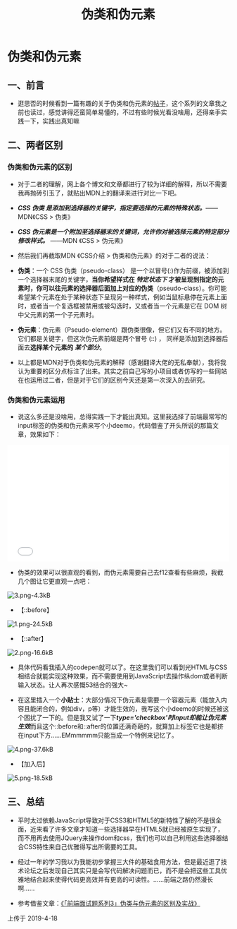 ﻿---
title: 伪类和伪元素
tags: 
      - CSS
      - 前端
---

伪类和伪元素
=================================

一、前言
--------------------------
 - 逛思否的时候看到一篇有趣的关于伪类和伪元素的[帖子][1]，这个系列的文章我之前也读过，感觉讲得还蛮简单易懂的，不过有些时候光看没啥用，还得亲手实践一下，实践出真知嘛<!--more-->

   
二、两者区别
--------------------

### 伪类和伪元素的区别
 
 - 对于二者的理解，网上各个博文和文章都进行了较为详细的解释，所以不需要我再抛砖引玉了，就贴出MDN上的翻译来进行对比一下吧。

 - ***CSS 伪类 是添加到选择器的关键字，指定要选择的元素的特殊状态。***——MDN《CSS > 伪类》

 - ***CSS 伪元素是一个附加至选择器末的关键词，允许你对被选择元素的特定部分修改样式。*** ——MDN 《CSS > 伪元素》

 - 然后我们再截取MDN 《CSS介绍 > 伪类和伪元素》的对于二者的说法：

 - **伪类**：一个 CSS  伪类（pseudo-class） 是一个以冒号(:)作为前缀，被添加到一个选择器末尾的关键字，**当你希望样式在 *特定状态下* 才被呈现到指定的元素时，你可以往元素的选择器后面加上对应的伪类**（pseudo-class）。你可能希望某个元素在处于某种状态下呈现另一种样式，例如当鼠标悬停在元素上面时，或者当一个复选框被禁用或被勾选时，又或者当一个元素是它在 DOM 树中父元素的第一个子元素时。

 - **伪元素**：伪元素（Pseudo-element）跟伪类很像，但它们又有不同的地方。它们都是关键字，但这次伪元素前缀是两个冒号 (::) ， 同样是添加到选择器后面去**选择某个元素的 *某个部分***。

 - 以上都是MDN对于伪类和伪元素的解释（感谢翻译大佬的无私奉献），我将我认为重要的区分点标注了出来。其实之前自己写的小项目或者仿写的一些网站在也运用过二者，但是对于它们的区别今天还是第一次深入的去研究。

### 伪类和伪元素运用

- 说这么多还是没啥用，总得实践一下才能出真知。这里我选择了前端最常写的input标签的伪类和伪元素来写个小deemo，代码借鉴了开头所说的那篇文章，效果如下：

<iframe height="265" style="width: 100%;" scrolling="no" title="伪类和伪元素" src="//codepen.io/feiyyx/embed/yZKwrX/?height=265&theme-id=0&default-tab=css,result" frameborder="no" allowtransparency="true" allowfullscreen="true">
  See the Pen <a href='https://codepen.io/feiyyx/pen/yZKwrX/'>伪类和伪元素</a> by feiyyx
  (<a href='https://codepen.io/feiyyx'>@feiyyx</a>) on <a href='https://codepen.io'>CodePen</a>.
</iframe>

- 伪类的效果可以很直观的看到，而伪元素需要自己去f12查看有些麻烦，我截几个图让它更直观一点吧：

![3.png-4.3kB][2]

- 【::before】

![1.png-24.5kB][3]

- 【::after】

![2.png-16.6kB][4]

- 具体代码看我插入的codepen就可以了。在这里我们可以看到光HTML与CSS相结合就能实现这种效果，而不需要使用到JavaScript去操作纵dom或者判断输入状态。让人再次感慨53结合的强大~

- 在这里插入一个**小贴士**：大部分情况下伪元素是需要一个容器元素（能放入内容且能闭合的，例如div，p等）才能生效的，我写这个小deemo的时候还被这个困扰了一下的。但是我又试了一下***type='checkbox'时input却能让伪元素生效***而且这个::before和::after的位置还满奇葩的，就算加上<labe>标签它也是都挤在input下方……EMmmmmm只能当成一个特例来记忆了。

![4.png-37.6kB][5]

- 【加入<label>后】

![5.png-18.5kB][6]

三、总结
----------------------------------------  

- 平时太过依赖JavaScript导致对于CSS3和HTML5的新特性了解的不是很全面，近来看了许多文章才知道一些选择器早在HTML5就已经被原生实现了，而不用再去使用JQuery来操作dom和css，我们也可以自己利用这些选择器结合CSS特性来自己优雅得写出所需要的工具。

- 经过一年的学习我以为我能初步掌握三大件的基础食用方法，但是最近逛了技术论坛之后发现自己其实只是会写代码解决问题而已，而不是会把这些工具优雅地结合起来使得代码更高效并有更高的可读性。……前端之路仍然漫长啊……

- 参考借鉴文章：[《「前端面试题系列3」伪类与伪元素的区别及实战》][7]

上传于 2019-4-18



  


  [1]: https://segmentfault.com/a/1190000017784553
  [2]: http://static.zybuluo.com/feiyyx/6zr011s099bywb0c769ir1op/3.png
  [3]: http://static.zybuluo.com/feiyyx/z2lgn0yep5ydzhk0ov52kigk/1.png
  [4]: http://static.zybuluo.com/feiyyx/7aosoymhcsl4anwz5fwo5phs/2.png
  [5]: http://static.zybuluo.com/feiyyx/rloxdxm2xcs7r68179p0eq3w/4.png
  [6]: http://static.zybuluo.com/feiyyx/3kdwlc9gdroredcln2nmx9ji/5.png
  [7]: https://segmentfault.com/a/1190000017784553#articleHeader4